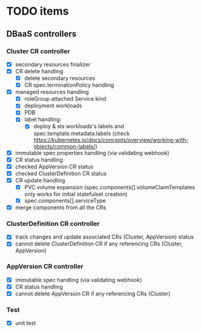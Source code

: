 # TODO items

## DBaaS controllers

### Cluster CR controller
- [x] secondary resources finalizer
- [x] CR delete handling
  - [x] delete secondary resources
  - [x] CR spec.terminationPolicy handling
- [x] managed resources handling
  - [x] roleGroup attached Service kind
  - [x] deployment workloads
  - [x] PDB
  - [x] label handling:
    - [x] deploy & sts workloads's labels and spec.template.metadata.labels (check https://kubernetes.io/docs/concepts/overview/working-with-objects/common-labels/)
- [x] immutable spec properties handling (via validating webhook)
- [x] CR status handling
- [x] checked AppVersion CR status
- [x] checked ClusterDefinition CR status
- [x] CR update handling
  - [x] PVC volume expansion (spec.components[].volumeClaimTemplates only works for initial statefulset creation)
  - [x] spec.components[].serviceType
- [x] merge components from all the CRs

### ClusterDefinition CR controller
- [x] track changes and update associated CRs (Cluster, AppVersion) status
- [x] cannot delete ClusterDefinition CR if any referencing CRs (Cluster, AppVersion)

### AppVersion CR controller
- [x] immutable spec handling (via validating webhook)
- [x] CR status handling
- [x] cannot delete AppVersion CR if any referencing CRs (Cluster)

### Test
- [x] unit test